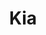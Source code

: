 ---
layout: credit-info
headerstatus: shunk-header
valid: 1
title: Kia
iden: kia
credits_weight: 7
thumbnail: /assets/img/credits-grid/kia.jpg
image: /assets/img/credits-grid/opengraph/kia.jpg
image_size: 3
category: credits
role: Composer
type: Short Film
imdb: http://www.imdb.com/title/tt4452766
sample: assets/media/kia_60s
soundcloud: https://w.soundcloud.com/player/?url=https%3A//api.soundcloud.com/playlists/111464707&amp;auto_play=false&amp;hide_related=false&amp;show_comments=false&amp;show_user=false&amp;show_reposts=false&amp;visual=false
genre: Drama
director: Arya Moghaddam
writers: Brennan Gilpatrick, Arya Moghaddam
synopsis: While attending his first day of school on September 11, 2001, a young Iranian boy named Kia becomes the unwilling symbol of everything his classmates fear.
---